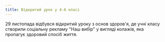 ```yaml
---
title: Відкритий урок у 4-А класі
---
```


29 листопада відбувся відкритий уроку з основ здоров'я, де учні класу створили соціальну рекламу "Наш вибір" у вигляді колажів, яка пропагує здоровий спосіб життя.

<slideshow id="72157661525516457"></slideshow>
